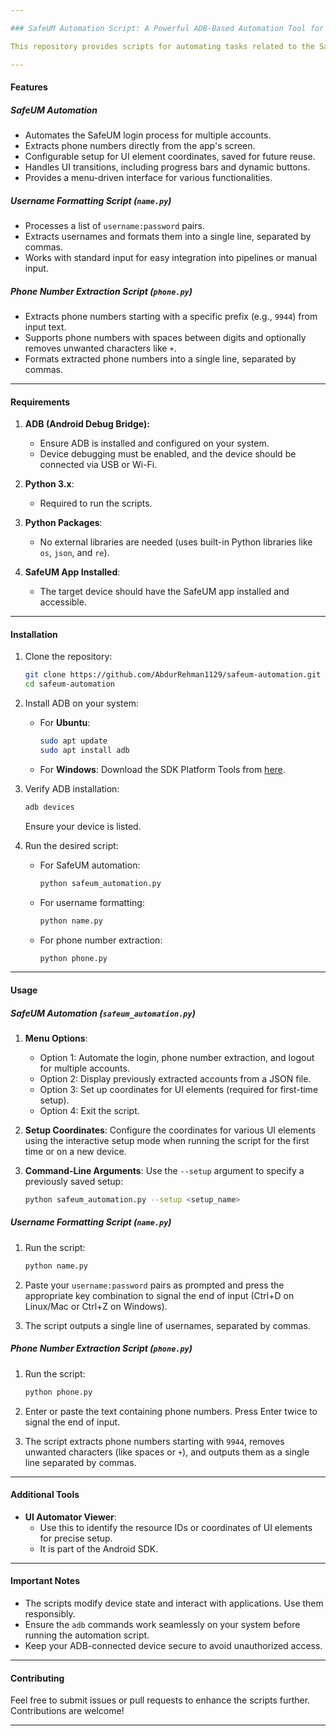 ```yaml
---

### SafeUM Automation Script: A Powerful ADB-Based Automation Tool for Account Management

This repository provides scripts for automating tasks related to the SafeUM Android application using **ADB (Android Debug Bridge)** and for handling formatted data like usernames and phone numbers. These tools are designed to simplify workflows involving account management and data processing.

---
```


#### **Features**

##### **SafeUM Automation**
- Automates the SafeUM login process for multiple accounts.
- Extracts phone numbers directly from the app's screen.
- Configurable setup for UI element coordinates, saved for future reuse.
- Handles UI transitions, including progress bars and dynamic buttons.
- Provides a menu-driven interface for various functionalities.

##### **Username Formatting Script (`name.py`)**
- Processes a list of `username:password` pairs.
- Extracts usernames and formats them into a single line, separated by commas.
- Works with standard input for easy integration into pipelines or manual input.

##### **Phone Number Extraction Script (`phone.py`)**
- Extracts phone numbers starting with a specific prefix (e.g., `9944`) from input text.
- Supports phone numbers with spaces between digits and optionally removes unwanted characters like `+`.
- Formats extracted phone numbers into a single line, separated by commas.

---

#### **Requirements**

1. **ADB (Android Debug Bridge):**
   - Ensure ADB is installed and configured on your system.
   - Device debugging must be enabled, and the device should be connected via USB or Wi-Fi.

2. **Python 3.x**:
   - Required to run the scripts.

3. **Python Packages**:
   - No external libraries are needed (uses built-in Python libraries like `os`, `json`, and `re`).

4. **SafeUM App Installed**:
   - The target device should have the SafeUM app installed and accessible.

---

#### **Installation**

1. Clone the repository:
   ```bash
   git clone https://github.com/AbdurRehman1129/safeum-automation.git
   cd safeum-automation
   ```

2. Install ADB on your system:
   - For **Ubuntu**:
     ```bash
     sudo apt update
     sudo apt install adb
     ```
   - For **Windows**:
     Download the SDK Platform Tools from [here](https://developer.android.com/studio/releases/platform-tools).

3. Verify ADB installation:
   ```bash
   adb devices
   ```
   Ensure your device is listed.

4. Run the desired script:
   - For SafeUM automation:
     ```bash
     python safeum_automation.py
     ```
   - For username formatting:
     ```bash
     python name.py
     ```
   - For phone number extraction:
     ```bash
     python phone.py
     ```

---

#### **Usage**

##### **SafeUM Automation (`safeum_automation.py`)**
1. **Menu Options**:
   - Option 1: Automate the login, phone number extraction, and logout for multiple accounts.
   - Option 2: Display previously extracted accounts from a JSON file.
   - Option 3: Set up coordinates for UI elements (required for first-time setup).
   - Option 4: Exit the script.

2. **Setup Coordinates**:
   Configure the coordinates for various UI elements using the interactive setup mode when running the script for the first time or on a new device.

3. **Command-Line Arguments**:
   Use the `--setup` argument to specify a previously saved setup:
   ```bash
   python safeum_automation.py --setup <setup_name>
   ```

##### **Username Formatting Script (`name.py`)**
1. Run the script:
   ```bash
   python name.py
   ```

2. Paste your `username:password` pairs as prompted and press the appropriate key combination to signal the end of input (Ctrl+D on Linux/Mac or Ctrl+Z on Windows).

3. The script outputs a single line of usernames, separated by commas.

##### **Phone Number Extraction Script (`phone.py`)**
1. Run the script:
   ```bash
   python phone.py
   ```

2. Enter or paste the text containing phone numbers. Press Enter twice to signal the end of input.

3. The script extracts phone numbers starting with `9944`, removes unwanted characters (like spaces or `+`), and outputs them as a single line separated by commas.

---

#### **Additional Tools**
- **UI Automator Viewer**:
  - Use this to identify the resource IDs or coordinates of UI elements for precise setup.
  - It is part of the Android SDK.

---

#### **Important Notes**
- The scripts modify device state and interact with applications. Use them responsibly.
- Ensure the `adb` commands work seamlessly on your system before running the automation script.
- Keep your ADB-connected device secure to avoid unauthorized access.

---

#### **Contributing**
Feel free to submit issues or pull requests to enhance the scripts further. Contributions are welcome!

---
